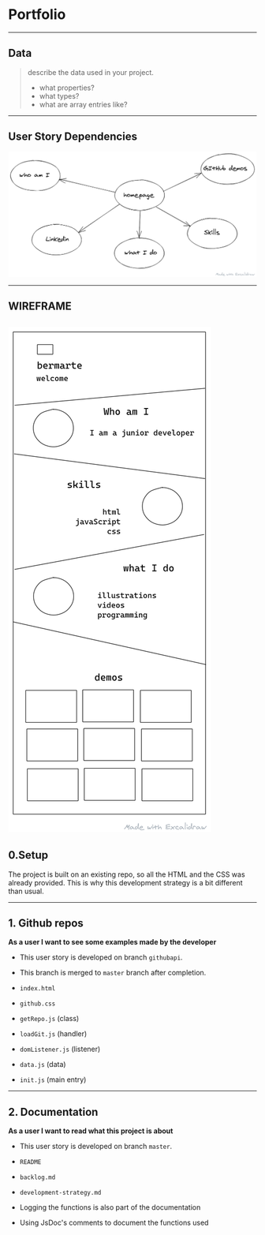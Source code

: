 # Portfolio

---

## Data

> describe the data used in your project.
>
> - what properties?
> - what types?
> - what are array entries like?


---

## User Story Dependencies

![Story Dependency Diagram](./diagram.png)

---

## WIREFRAME

## ![wireframe](./wireframe.png)

## 0.Setup

The project is built on an existing repo,
so all the HTML and the CSS was already provided. This is why this development strategy is a bit different than usual. 

---

## 1. Github repos 

**As a user I want to see some examples made by the developer**


- This user story is developed on branch `githubapi`.
- This branch is merged to `master` branch after completion.

- `index.html`
- `github.css`
- `getRepo.js` (class)
- `loadGit.js` (handler)
- `domListener.js` (listener)
- `data.js` (data)
- `init.js` (main entry)
---
## 2. Documentation
**As a user I want to read what this project is about**

- This user story is developed on branch `master`.

- `README`
- `backlog.md`
- `development-strategy.md`

- Logging the functions is also part of the documentation
- Using JsDoc's comments to document the functions used